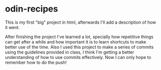 # odin-recipes
This is my first "big" project in html, afterwards I'll add a 
description of how it went.

After finishing the project I've learned a lot, specially how repetitive 
things can get after a while and how important it is to learn shortcuts 
to make better use of the time. Also I used this project to make a series 
of commits using the guidelines provided in class, I think I'm getting a 
better understanding of how to use commits effectively. Now I can only hope 
to remember how to do the push!